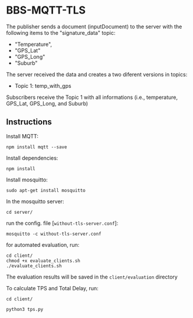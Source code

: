 # BBS-MQTT-TLS

The publisher sends a document (inputDocument) to the server with the following items to the "signature_data" topic:

- "Temperature",
- "GPS_Lat"
- "GPS_Long"
- "Suburb"

The server received the data and creates a two diferent versions in topics:

- Topic 1: temp_with_gps


Subscribers receive the Topic 1 with all informations (i.e., temperature, GPS_Lat, GPS_Long, and Suburb)


## Instructions

Install MQTT:

```
npm install mqtt --save
```


Install dependencies:

```
npm install
```

Install mosquitto:

```
sudo apt-get install mosquitto
```

In the mosquitto server:

```
cd server/
```

run the config. file  [`without-tls-server.conf`]:



```
mosquitto -c without-tls-server.conf
```


for automated evaluation, run:

```
cd client/
chmod +x evaluate_clients.sh
./evaluate_clients.sh
```

The evaluation results will be saved in the `client/evaluation` directory

To calculate TPS and Total Delay, run:

```
cd client/

python3 tps.py
```